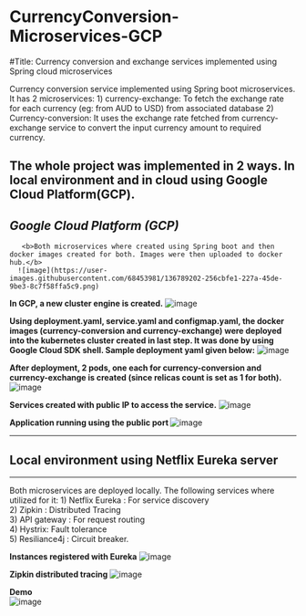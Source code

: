 # CurrencyConversion-Microservices-GCP
#Title: Currency conversion and exchange services implemented using Spring cloud microservices

Currency conversion service implemented using Spring boot microservices. It has 2 microservices:
       1) currency-exchange: To fetch the exchange rate for each currency (eg: from AUD to USD) from associated database
       2) Currency-conversion: It uses the exchange rate fetched from currency-exchange service to convert the input currency amount to required currency.
       

 
 The whole project was implemented in 2 ways. In local environment and in cloud using Google Cloud Platform(GCP).
 --------------------------------------------------------------------------------------------------------------------------------------------------------------------------------

<b><i>Google Cloud Platform (GCP)</i></b>  <br/>
---------------------------------------------------
       <b>Both microservices where created using Spring boot and then docker images created for both. Images were then uploaded to docker hub.</b>
      ![image](https://user-images.githubusercontent.com/68453981/136789202-256cbfe1-227a-45de-9be3-8c7f58ffa5c9.png)
      
      
      
      
<b>In GCP, a new cluster engine is created.</b>
      ![image](https://user-images.githubusercontent.com/68453981/136789524-4c74878f-aa3d-4165-83a4-43b2adce69d7.png)
      
      
      
      
      
      
<b>Using deployment.yaml, service.yaml and configmap.yaml, the docker images (currency-conversion and currency-exchange) were deployed 
      into the kubernetes cluster created in last step. It was done by using Google Cloud SDK shell. Sample deployment yaml given below:</b>
      ![image](https://user-images.githubusercontent.com/68453981/136790006-19e7b0d2-e9d7-4505-953c-d04427bf81ce.png)
      
      
      
      
      
<b>After deployment, 2 pods, one each for currency-conversion and currency-exchange is created (since relicas count is set as 1 for both).</b>
      ![image](https://user-images.githubusercontent.com/68453981/136791006-bc2344fd-c5e0-4e21-838c-c18670287b36.png)
      
<b>Services created with public IP to access the service.</b>
      ![image](https://user-images.githubusercontent.com/68453981/136790590-f5fe7107-a614-4848-8d99-6c0397926893.png)

<b>Application running using the public port  </b>
![image](https://user-images.githubusercontent.com/68453981/136792238-124e6da8-1ab2-4304-8ac5-b9ff5ddd992c.png)
      
-------------------------------------------------------------------------------------------------------------------------------------------------------------------------------
 Local environment using Netflix Eureka server
 ---------------------------------------------
-------------------------------------------------------------------------------------------------------------------------------------------------------------------------------
Both microservices are deployed locally. The following services where utilized for it:
       1) Netflix Eureka : For service discovery  <br/>
       2) Zipkin : Distributed Tracing  <br/>
       3) API gateway : For request routing  <br/>
       4) Hystrix: Fault tolerance  <br/>
       5) Resiliance4j : Circuit breaker.  <br/>
       
<b>Instances registered with Eureka</b>
       ![image](https://user-images.githubusercontent.com/68453981/136793533-a0a2064a-26a6-48d7-9053-edf722379685.png)
       
<b>Zipkin distributed tracing</b>
       ![image](https://user-images.githubusercontent.com/68453981/136796538-992c6bd7-789d-4f60-8a02-b91283fd4338.png)
       
<b>Demo</b>   
       ![image](https://user-images.githubusercontent.com/68453981/136797294-32744cc5-9d91-4af4-b584-f378a7978081.png)




       
